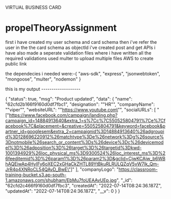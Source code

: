 VIRTUAL BUSINESS CARD

# propelTheoryAssignment

first i have created my user schema and card schema
then i've refer the user in the the card schema as objectId
i've created post and get APIs 
i have also made a seperate validation files where i have written all the 
required validations
used multer to upload multiple files
AWS to create public link

the dependecies i needed were:-{
    "aws-sdk",
    "express",
    "jsonwebtoken",
    "mongoose",
    "multer",
    "nodemon"
  }


this is my output -------------------

{
    "status": true,
    "msg": "Product updated",
    "data": {
        "name": "62cfd2b166f9160d0df7fbc1",
        "designation": "\"HR\"",
        "companyName": "\"viper\"",
        "websiteURL": "\"https://www.youtube.com\"",
        "socialURLs": [
            "[\"https://www.facebook.com/campaign/landing.php?campaign_id=14884913640&extra_1=s%7Cc%7C550525804791%7Ce%7Cfacebook%7C&placement=&creative=550525804791&keyword=facebook&partner_id=googlesem&extra_2=campaignid%3D14884913640%26adgroupid%3D128696220912%26matchtype%3De%26network%3Dg%26source%3Dnotmobile%26search_or_content%3Ds%26device%3Dc%26devicemodel%3D%26adposition%3D%26target%3D%26targetid%3Dkwd-1001394929%26loc_physical_ms%3D9300524%26loc_interest_ms%3D%26feeditemid%3D%26param1%3D%26param2%3D&gclid=CjwKCAjw_b6WBhAQEiwAp4HyIFy6oXEC2xGHaCkZHTL89YtBkuRLRULQZqV5vW7lk_Qm-JrR4p4XNRoCL54QAvD_BwE\"]"
        ],
        "companyLogo": "https://classroom-training-bucket.s3.ap-south-1.amazonaws.com/shubham/EbMu7foUEAAvUEp.jpg",
        "_id": "62cfd2c466f9160d0df7fbc3",
        "createdAt": "2022-07-14T08:24:36.187Z",
        "updatedAt": "2022-07-14T08:24:36.187Z",
        "__v": 0
    }
}


